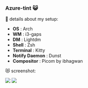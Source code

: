 ### Azure-tint :smiley_cat:

:see_no_evil: details about my setup:

- **OS**                           : Arch
- **WM**                           : i3-gaps
- **DM**                           : Lightdm
- **Shell**                        : Zsh
- **Terminal**                     : Kitty
- **Notify Daemon**                : Dunst
- **Compositor**                   : Picom by ibhagwan

:heart_eyes_cat: screenshot: 

<img src="https://raw.githubusercontent.com/r3wind29/dotfiles-azure/main/screenshot/2020-11-29-165420_1920x1080_scrot.png">

<img src="https://raw.githubusercontent.com/r3wind29/dotfiles-azure/main/screenshot/2020-11-30-140420_1920x1080_scrot.png">
